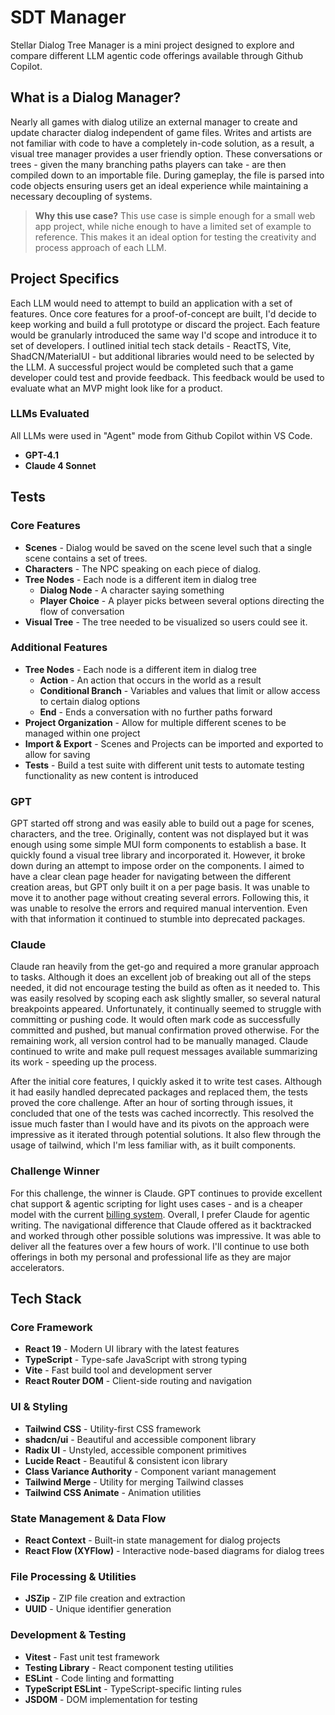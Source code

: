 # SDT Manager

Stellar Dialog Tree Manager is a mini project designed to explore and compare different LLM agentic code offerings available through Github Copilot.

## What is a Dialog Manager?

Nearly all games with dialog utilize an external manager to create and update character dialog independent of game files. Writes and artists are not familiar with code to have a completely in-code solution, as a result, a visual tree manager provides a user friendly option. These conversations or trees - given the many branching paths players can take - are then compiled down to an importable file. During gameplay, the file is parsed into code objects ensuring users get an ideal experience while maintaining a necessary decoupling of systems. 

> **Why this use case?**
> This use case is simple enough for a small web app project, while niche enough to have a limited set of example to reference. This makes it an ideal option for testing the creativity and process approach of each LLM.

## Project Specifics

Each LLM would need to attempt to build an application with a set of features. Once core features for a proof-of-concept are built, I'd decide to keep working and build a full prototype or discard the project. Each feature would be granularly introduced the same way I'd scope and introduce it to set of developers. I outlined initial tech stack details - ReactTS, Vite, ShadCN/MaterialUI - but additional libraries would need to be selected by the LLM. A successful project would be completed such that a game developer could test and provide feedback. This feedback would be used to evaluate what an MVP might look like for a product.

### LLMs Evaluated

All LLMs were used in "Agent" mode from Github Copilot within VS Code.
- **GPT-4.1**
- **Claude 4 Sonnet**

## Tests

### Core Features

- **Scenes** - Dialog would be saved on the scene level such that a single scene contains a set of trees.
- **Characters** - The NPC speaking on each piece of dialog.
- **Tree Nodes** - Each node is a different item in dialog tree
  - **Dialog Node** - A character saying something
  - **Player Choice** - A player picks between several options directing the flow of conversation
- **Visual Tree** - The tree needed to be visualized so users could see it.

### Additional Features

- **Tree Nodes** - Each node is a different item in dialog tree
  - **Action** - An action that occurs in the world as a result
  - **Conditional Branch** - Variables and values that limit or allow access to certain dialog options
  - **End** - Ends a conversation with no further paths forward
- **Project Organization** - Allow for multiple different scenes to be managed within one project
- **Import & Export** - Scenes and Projects can be imported and exported to allow for saving
- **Tests** - Build a test suite with different unit tests to automate testing functionality as new content is introduced

### GPT

GPT started off strong and was easily able to build out a page for scenes, characters, and the tree. Originally, content was not displayed but it was enough using some simple MUI form components to establish a base. It quickly found a visual tree library and incorporated it. However, it broke down during an attempt to impose order on the components. I aimed to have a clear clean page header for navigating between the different creation areas, but GPT only built it on a per page basis. It was unable to move it to another page without creating several errors. Following this, it was unable to resolve the errors and required manual intervention. Even with that information it continued to stumble into deprecated packages.

### Claude

Claude ran heavily from the get-go and required a more granular approach to tasks. Although it does an excellent job of breaking out all of the steps needed, it did not encourage testing the build as often as it needed to. This was easily resolved by scoping each ask slightly smaller, so several natural breakpoints appeared. Unfortunately, it continually seemed to struggle with committing or pushing code. It would often mark code as successfully committed and pushed, but manual confirmation proved otherwise. For the remaining work, all version control had to be manually managed. Claude continued to write and make pull request messages available summarizing its work - speeding up the process.

After the initial core features, I quickly asked it to write test cases. Although it had easily handled deprecated packages and replaced them, the tests proved the core challenge. After an hour of sorting through issues, it concluded that one of the tests was cached incorrectly. This resolved the issue much faster than I would have and its pivots on the approach were impressive as it iterated through potential solutions. It also flew through the usage of tailwind, which I'm less familiar with, as it built components. 

### Challenge Winner

For this challenge, the winner is Claude. GPT continues to provide excellent chat support & agentic scripting for light uses cases - and is a cheaper model with the current [billing system](https://docs.github.com/en/copilot/concepts/copilot-billing/understanding-and-managing-requests-in-copilot). Overall, I prefer Claude for agentic writing. The navigational difference that Claude offered as it backtracked and worked through other possible solutions was impressive. It was able to deliver all the features over a few hours of work. I'll continue to use both offerings in both my personal and professional life as they are major accelerators.

## Tech Stack

### Core Framework
- **React 19** - Modern UI library with the latest features
- **TypeScript** - Type-safe JavaScript with strong typing
- **Vite** - Fast build tool and development server
- **React Router DOM** - Client-side routing and navigation

### UI & Styling   
- **Tailwind CSS** - Utility-first CSS framework
- **shadcn/ui** - Beautiful and accessible component library
- **Radix UI** - Unstyled, accessible component primitives
- **Lucide React** - Beautiful & consistent icon library
- **Class Variance Authority** - Component variant management
- **Tailwind Merge** - Utility for merging Tailwind classes
- **Tailwind CSS Animate** - Animation utilities

### State Management & Data Flow
- **React Context** - Built-in state management for dialog projects
- **React Flow (XYFlow)** - Interactive node-based diagrams for dialog trees

### File Processing & Utilities
- **JSZip** - ZIP file creation and extraction
- **UUID** - Unique identifier generation

### Development & Testing
- **Vitest** - Fast unit test framework
- **Testing Library** - React component testing utilities
- **ESLint** - Code linting and formatting
- **TypeScript ESLint** - TypeScript-specific linting rules
- **JSDOM** - DOM implementation for testing


